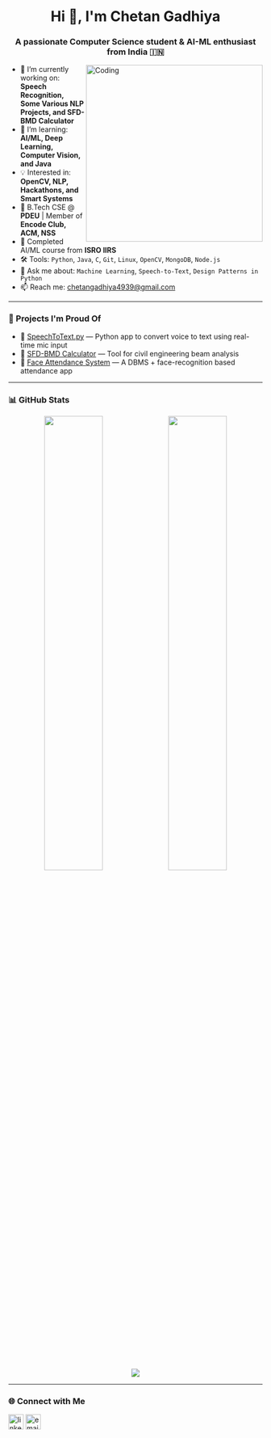 <h1 align="center">Hi 👋, I'm Chetan Gadhiya</h1>
<h3 align="center">A passionate Computer Science student & AI-ML enthusiast from India 🇮🇳</h3>

<img align="right" alt="Coding" width="350" src="https://cdn.dribbble.com/users/1162077/screenshots/3848914/programmer.gif">

- 🔭 I’m currently working on: **Speech Recognition, Some Various NLP Projects, and SFD-BMD Calculator**
- 🌱 I’m learning: **AI/ML, Deep Learning, Computer Vision, and Java**
- 💡 Interested in: **OpenCV, NLP, Hackathons, and Smart Systems**
- 🏫 B.Tech CSE @ **PDEU** | Member of **Encode Club, ACM, NSS**
- 🧠 Completed AI/ML course from **ISRO IIRS**
- 🛠 Tools: `Python`, `Java`, `C`, `Git`, `Linux`, `OpenCV`, `MongoDB`, `Node.js`
- 💬 Ask me about: `Machine Learning`, `Speech-to-Text`, `Design Patterns in Python`
- 📫 Reach me: [chetangadhiya4939@gmail.com](mailto:chetuex1gen536@gmail.com)

---

### 🧰 Projects I'm Proud Of

- 🎤 [SpeechToText.py](https://github.com/chetangadhiya5062/SpeechToText.py) — Python app to convert voice to text using real-time mic input  
- 🧮 [SFD-BMD Calculator](https://github.com/chetangadhiya5062/SFD-BMD-Calculator) — Tool for civil engineering beam analysis  
- 📸 [Face Attendance System](https://github.com/chetangadhiya5062/Fork_dbms_project_face_attendance) — A DBMS + face-recognition based attendance app

---

### 📊 GitHub Stats

<p align="center">
  <img width="48%" src="https://github-readme-stats.vercel.app/api?username=chetangadhiya5062&show_icons=true&theme=radical" />
  <img width="48%" src="https://github-readme-streak-stats.herokuapp.com?user=chetangadhiya5062&theme=radical" />
</p>
<p align="center">
  <img src="https://github-readme-stats.vercel.app/api/top-langs/?username=chetangadhiya5062&layout=compact&theme=radical" />
</p>

---

### 🌐 Connect with Me

<p align="left">
<a href="https://www.linkedin.com/in/chetan-gadhiya-49b019272/" target="blank"><img align="center" src="https://cdn-icons-png.flaticon.com/512/174/174857.png" alt="linkedin" height="30" width="30" /></a>
<a href="mailto:chetangadhiya4939@gmail.com"><img align="center" src="https://cdn-icons-png.flaticon.com/512/732/732200.png" alt="email" height="30" width="30" /></a>
</p>
